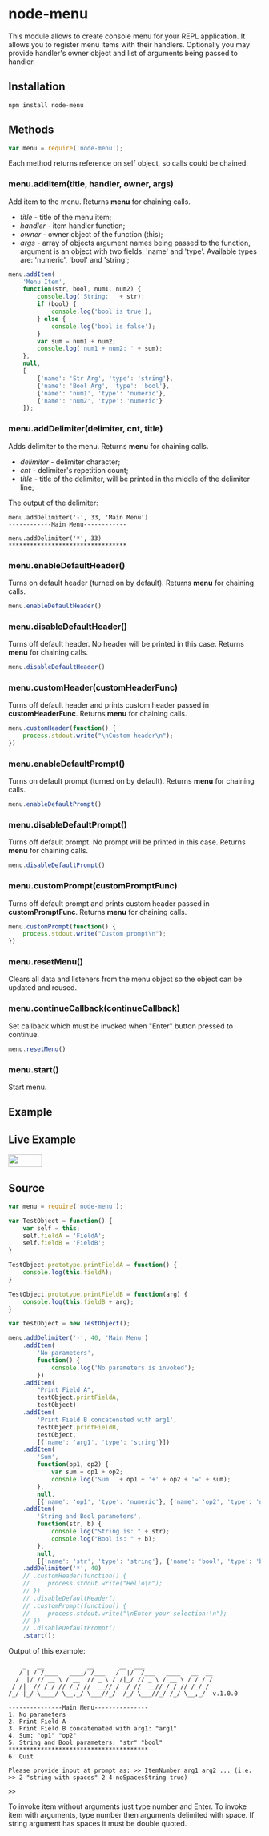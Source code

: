 node-menu
=========

This module allows to create console menu for your REPL application. It allows you to register menu items with their handlers. Optionally you may provide handler's owner object and list of arguments being passed to handler.

## Installation

    npm install node-menu

## Methods

```javascript
var menu = require('node-menu');
```

Each method returns reference on self object, so calls could be chained.

### menu.addItem(title, handler, owner, args)

Add item to the menu. Returns __menu__ for chaining calls.

- _title_ - title of the menu item;
- _handler_ - item handler function;
- _owner_ - owner object of the function (this);
- _args_ - array of objects argument names being passed to the function, argument is an object with two fields: 'name' and 'type'. Available types are: 'numeric', 'bool' and 'string';

```javascript
menu.addItem(
    'Menu Item',
    function(str, bool, num1, num2) {
        console.log('String: ' + str);
        if (bool) {
            console.log('bool is true');
        } else {
            console.log('bool is false');
        }
        var sum = num1 + num2;
        console.log('num1 + num2: ' + sum);
    },
    null,
    [
        {'name': 'Str Arg', 'type': 'string'},
        {'name': 'Bool Arg', 'type': 'bool'},
        {'name': 'num1', 'type': 'numeric'},
        {'name': 'num2', 'type': 'numeric'}
    ]);
```

### menu.addDelimiter(delimiter, cnt, title)

Adds delimiter to the menu. Returns __menu__ for chaining calls.

- _delimiter_ - delimiter character;
- _cnt_ - delimiter's repetition count;
- _title_ - title of the delimiter, will be printed in the middle of the delimiter line;

The output of the delimiter:

    menu.addDelimiter('-', 33, 'Main Menu')
    ------------Main Menu------------

    menu.addDelimiter('*', 33)
    *********************************

### menu.enableDefaultHeader()

Turns on default header (turned on by default). Returns __menu__ for chaining calls.

```javascript
menu.enableDefaultHeader()
```

### menu.disableDefaultHeader()

Turns off default header. No header will be printed in this case. Returns __menu__ for chaining calls.

```javascript
menu.disableDefaultHeader()
```

### menu.customHeader(customHeaderFunc)

Turns off default header and prints custom header passed in __customHeaderFunc__. Returns __menu__ for chaining calls.

```javascript
menu.customHeader(function() {
    process.stdout.write("\nCustom header\n");
})
```

### menu.enableDefaultPrompt()

Turns on default prompt (turned on by default). Returns __menu__ for chaining calls.

```javascript
menu.enableDefaultPrompt()
```

### menu.disableDefaultPrompt()

Turns off default prompt. No prompt will be printed in this case. Returns __menu__ for chaining calls.

```javascript
menu.disableDefaultPrompt()
```

### menu.customPrompt(customPromptFunc)

Turns off default prompt and prints custom header passed in __customPromptFunc__. Returns __menu__ for chaining calls.

```javascript
menu.customPrompt(function() {
    process.stdout.write("Custom prompt\n");
})
```

### menu.resetMenu()

Clears all data and listeners from the menu object so the object can be updated and reused.

### menu.continueCallback(continueCallback)

Set callback which must be invoked when "Enter" button pressed to continue.

```javascript
menu.resetMenu()
```

### menu.start()

Start menu.

## Example

## Live Example

<a href="http://runnable.com/U1H42Un5ZlsFdb2x/console-menu-for-your-cool-repl-application-for-shell-and-cli" target="_blank"><img src="https://code.runnable.com/external/styles/assets/runnablebtn.png" style="width:67px;height:25px;"></a>

## Source

```javascript
var menu = require('node-menu');

var TestObject = function() {
    var self = this;
    self.fieldA = 'FieldA';
    self.fieldB = 'FieldB';
}

TestObject.prototype.printFieldA = function() {
    console.log(this.fieldA);
}

TestObject.prototype.printFieldB = function(arg) {
    console.log(this.fieldB + arg);
}

var testObject = new TestObject();

menu.addDelimiter('-', 40, 'Main Menu')
    .addItem(
        'No parameters',
        function() {
            console.log('No parameters is invoked');
        })
    .addItem(
        "Print Field A",
        testObject.printFieldA,
        testObject)
    .addItem(
        'Print Field B concatenated with arg1',
        testObject.printFieldB,
        testObject,
        [{'name': 'arg1', 'type': 'string'}])
    .addItem(
        'Sum',
        function(op1, op2) {
            var sum = op1 + op2;
            console.log('Sum ' + op1 + '+' + op2 + '=' + sum);
        },
        null,
        [{'name': 'op1', 'type': 'numeric'}, {'name': 'op2', 'type': 'numeric'}])
    .addItem(
        'String and Bool parameters',
        function(str, b) {
            console.log("String is: " + str);
            console.log("Bool is: " + b);
        },
        null,
        [{'name': 'str', 'type': 'string'}, {'name': 'bool', 'type': 'bool'}])
    .addDelimiter('*', 40)
    // .customHeader(function() {
    //     process.stdout.write("Hello\n");
    // })
    // .disableDefaultHeader()
    // .customPrompt(function() {
    //     process.stdout.write("\nEnter your selection:\n");
    // })
    // .disableDefaultPrompt()
    .start();
```

Output of this example:

        _   __            __       __  ___
       / | / /____   ____/ /___   /  |/  /___   ____   __  __
      /  |/ // __ \ / __  // _ \ / /|_/ // _ \ / __ \ / / / /
     / /|  // /_/ // /_/ //  __// /  / //  __// / / // /_/ /
    /_/ |_/ \____/ \__,_/ \___//_/  /_/ \___//_/ /_/ \__,_/  v.1.0.0

    ---------------Main Menu---------------
    1. No parameters
    2. Print Field A
    3. Print Field B concatenated with arg1: "arg1"
    4. Sum: "op1" "op2"
    5. String and Bool parameters: "str" "bool"
    ***************************************
    6. Quit

    Please provide input at prompt as: >> ItemNumber arg1 arg2 ... (i.e. >> 2 "string with spaces" 2 4 noSpacesString true)

    >>

To invoke item without arguments just type number and Enter. To invoke item with arguments, type number then arguments delimited with space. If string argument has spaces it must be double quoted.
